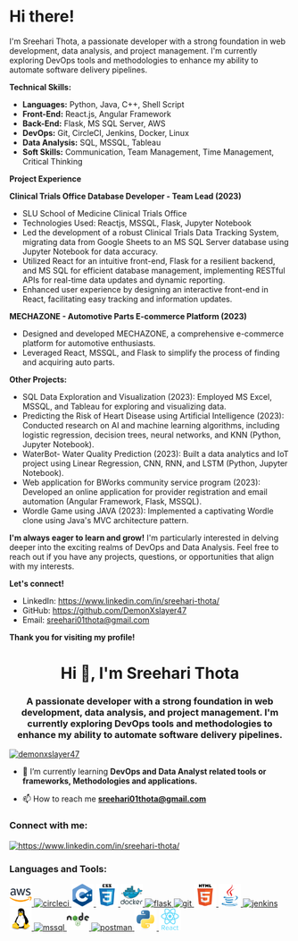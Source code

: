 # Hi there! 

I'm Sreehari Thota, a passionate developer with a strong foundation in web development, data analysis, and project management. I'm currently exploring DevOps tools and methodologies to enhance my ability to automate software delivery pipelines.


**Technical Skills:**

* **Languages:** Python, Java, C++, Shell Script
* **Front-End:** React.js, Angular Framework
* **Back-End:** Flask, MS SQL Server, AWS
* **DevOps:** Git, CircleCI, Jenkins, Docker, Linux
* **Data Analysis:** SQL, MSSQL, Tableau
* **Soft Skills:** Communication, Team Management, Time Management, Critical Thinking

**Project Experience**

**Clinical Trials Office Database Developer - Team Lead (2023)**

* SLU School of Medicine Clinical Trials Office
* Technologies Used: Reactjs, MSSQL, Flask, Jupyter Notebook
* Led the development of a robust Clinical Trials Data Tracking System, migrating data from Google Sheets to an MS SQL Server database using Jupyter Notebook for data accuracy.
* Utilized React for an intuitive front-end, Flask for a resilient backend, and MS SQL for efficient database management, implementing RESTful APIs for real-time data updates and dynamic reporting.
* Enhanced user experience by designing an interactive front-end in React, facilitating easy tracking and information updates.

**MECHAZONE - Automotive Parts E-commerce Platform (2023)**

* Designed and developed MECHAZONE, a comprehensive e-commerce platform for automotive enthusiasts.
* Leveraged React, MSSQL, and Flask to simplify the process of finding and acquiring auto parts.

**Other Projects:**

* SQL Data Exploration and Visualization (2023): Employed MS Excel, MSSQL, and Tableau for exploring and visualizing data.
* Predicting the Risk of Heart Disease using Artificial Intelligence (2023): Conducted research on AI and machine learning algorithms, including logistic regression, decision trees, neural networks, and KNN (Python, Jupyter Notebook).
* WaterBot- Water Quality Prediction (2023): Built a data analytics and IoT project using Linear Regression, CNN, RNN, and LSTM (Python, Jupyter Notebook).
* Web application for BWorks community service program (2023): Developed an online application for provider registration and email automation (Angular Framework, Flask, MSSQL).
* Wordle Game using JAVA (2023): Implemented a captivating Wordle clone using Java's MVC architecture pattern.

**I'm always eager to learn and grow!** I'm particularly interested in delving deeper into the exciting realms of DevOps and Data Analysis. Feel free to reach out if you have any projects, questions, or opportunities that align with my interests.

**Let's connect!**

* LinkedIn: https://www.linkedin.com/in/sreehari-thota/
* GitHub: https://github.com/DemonXslayer47
* Email: sreehari01thota@gmail.com

**Thank you for visiting my profile!** 

<h1 align="center">Hi 👋, I'm Sreehari Thota</h1>
<h3 align="center">A passionate developer with a strong foundation in web development, data analysis, and project management. I'm currently exploring DevOps tools and methodologies to enhance my ability to automate software delivery pipelines.</h3>

<p align="left"> <a href="https://github.com/ryo-ma/github-profile-trophy"><img src="https://github-profile-trophy.vercel.app/?username=demonxslayer47" alt="demonxslayer47" /></a> </p>

- 🌱 I’m currently learning **DevOps and Data Analyst related tools or frameworks, Methodologies and applications.**

- 📫 How to reach me **sreehari01thota@gmail.com**

<h3 align="left">Connect with me:</h3>
<p align="left">
<a href="https://linkedin.com/in/https://www.linkedin.com/in/sreehari-thota/" target="blank"><img align="center" src="https://raw.githubusercontent.com/rahuldkjain/github-profile-readme-generator/master/src/images/icons/Social/linked-in-alt.svg" alt="https://www.linkedin.com/in/sreehari-thota/" height="30" width="40" /></a>
</p>

<h3 align="left">Languages and Tools:</h3>
<p align="left"> <a href="https://aws.amazon.com" target="_blank" rel="noreferrer"> <img src="https://raw.githubusercontent.com/devicons/devicon/master/icons/amazonwebservices/amazonwebservices-original-wordmark.svg" alt="aws" width="40" height="40"/> </a> <a href="https://circleci.com" target="_blank" rel="noreferrer"> <img src="https://www.vectorlogo.zone/logos/circleci/circleci-icon.svg" alt="circleci" width="40" height="40"/> </a> <a href="https://www.w3schools.com/cpp/" target="_blank" rel="noreferrer"> <img src="https://raw.githubusercontent.com/devicons/devicon/master/icons/cplusplus/cplusplus-original.svg" alt="cplusplus" width="40" height="40"/> </a> <a href="https://www.w3schools.com/css/" target="_blank" rel="noreferrer"> <img src="https://raw.githubusercontent.com/devicons/devicon/master/icons/css3/css3-original-wordmark.svg" alt="css3" width="40" height="40"/> </a> <a href="https://www.docker.com/" target="_blank" rel="noreferrer"> <img src="https://raw.githubusercontent.com/devicons/devicon/master/icons/docker/docker-original-wordmark.svg" alt="docker" width="40" height="40"/> </a> <a href="https://flask.palletsprojects.com/" target="_blank" rel="noreferrer"> <img src="https://www.vectorlogo.zone/logos/pocoo_flask/pocoo_flask-icon.svg" alt="flask" width="40" height="40"/> </a> <a href="https://git-scm.com/" target="_blank" rel="noreferrer"> <img src="https://www.vectorlogo.zone/logos/git-scm/git-scm-icon.svg" alt="git" width="40" height="40"/> </a> <a href="https://www.w3.org/html/" target="_blank" rel="noreferrer"> <img src="https://raw.githubusercontent.com/devicons/devicon/master/icons/html5/html5-original-wordmark.svg" alt="html5" width="40" height="40"/> </a> <a href="https://www.java.com" target="_blank" rel="noreferrer"> <img src="https://raw.githubusercontent.com/devicons/devicon/master/icons/java/java-original.svg" alt="java" width="40" height="40"/> </a> <a href="https://www.jenkins.io" target="_blank" rel="noreferrer"> <img src="https://www.vectorlogo.zone/logos/jenkins/jenkins-icon.svg" alt="jenkins" width="40" height="40"/> </a> <a href="https://www.linux.org/" target="_blank" rel="noreferrer"> <img src="https://raw.githubusercontent.com/devicons/devicon/master/icons/linux/linux-original.svg" alt="linux" width="40" height="40"/> </a> <a href="https://www.microsoft.com/en-us/sql-server" target="_blank" rel="noreferrer"> <img src="https://www.svgrepo.com/show/303229/microsoft-sql-server-logo.svg" alt="mssql" width="40" height="40"/> </a> <a href="https://nodejs.org" target="_blank" rel="noreferrer"> <img src="https://raw.githubusercontent.com/devicons/devicon/master/icons/nodejs/nodejs-original-wordmark.svg" alt="nodejs" width="40" height="40"/> </a> <a href="https://postman.com" target="_blank" rel="noreferrer"> <img src="https://www.vectorlogo.zone/logos/getpostman/getpostman-icon.svg" alt="postman" width="40" height="40"/> </a> <a href="https://www.python.org" target="_blank" rel="noreferrer"> <img src="https://raw.githubusercontent.com/devicons/devicon/master/icons/python/python-original.svg" alt="python" width="40" height="40"/> </a> <a href="https://reactjs.org/" target="_blank" rel="noreferrer"> <img src="https://raw.githubusercontent.com/devicons/devicon/master/icons/react/react-original-wordmark.svg" alt="react" width="40" height="40"/> </a> </p>

